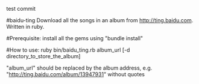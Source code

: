 test commit

#baidu-ting
Download all the songs in an album from http://ting.baidu.com. Written in ruby.

#Prerequisite:
install all the gems using "bundle install"

#How to use:
ruby bin/baidu_ting.rb album_url [-d directory_to_store_the_album]

"album_url" should be replaced by the album address, e.g. "http://ting.baidu.com/album/13947931" without quotes
